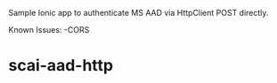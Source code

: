 Sample Ionic app to authenticate MS AAD via HttpClient POST directly.

Known Issues:
-CORS

# scai-aad-http
